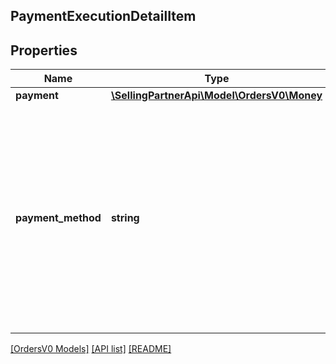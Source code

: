## PaymentExecutionDetailItem

## Properties

Name | Type | Description | Notes
------------ | ------------- | ------------- | -------------
**payment** | [**\SellingPartnerApi\Model\OrdersV0\Money**](Money.md) |  |
**payment_method** | **string** | A sub-payment method for a COD order.<br /><br />Possible values:<br /><br />* COD - Cash On Delivery.<br /><br />* GC - Gift Card.<br /><br />* PointsAccount - Amazon Points. |

[[OrdersV0 Models]](../) [[API list]](../../Api) [[README]](../../../README.md)
